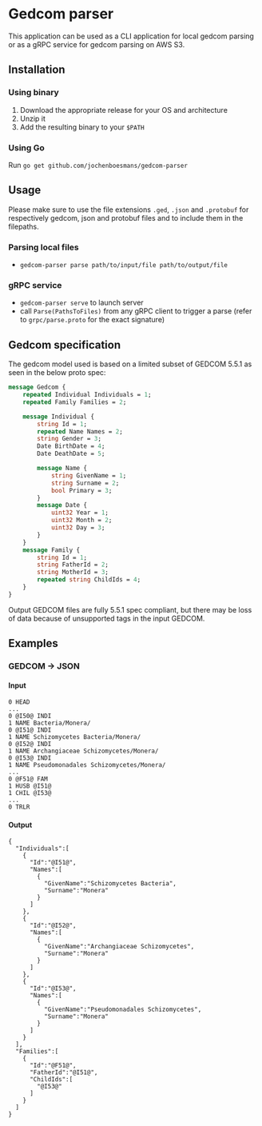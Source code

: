 # Gedcom parser
This application can be used as a CLI application for local gedcom parsing or as a gRPC service for gedcom parsing on AWS S3.

## Installation
### Using binary
1. Download the appropriate release for your OS and architecture
2. Unzip it
3. Add the resulting binary to your `$PATH`
### Using Go
Run `go get github.com/jochenboesmans/gedcom-parser`
## Usage
Please make sure to use the file extensions `.ged`, `.json` and `.protobuf` for respectively gedcom, json and protobuf files and to include them in the filepaths.
### Parsing local files
* `gedcom-parser parse path/to/input/file path/to/output/file`
### gRPC service
* `gedcom-parser serve` to launch server
* call `Parse(PathsToFiles)` from any gRPC client to trigger a parse (refer to `grpc/parse.proto` for the exact signature)
   
## Gedcom specification
The gedcom model used is based on a limited subset of GEDCOM 5.5.1 as seen in the below proto spec:
```proto
message Gedcom {
    repeated Individual Individuals = 1;
    repeated Family Families = 2;

    message Individual {
        string Id = 1;
        repeated Name Names = 2;
        string Gender = 3;
        Date BirthDate = 4;
        Date DeathDate = 5;

        message Name {
            string GivenName = 1;
            string Surname = 2;
            bool Primary = 3;
        }
        message Date {
            uint32 Year = 1;
            uint32 Month = 2;
            uint32 Day = 3;
        }
    }
    message Family {
        string Id = 1;
        string FatherId = 2;
        string MotherId = 3;
        repeated string ChildIds = 4;
    }
}
```

Output GEDCOM files are fully 5.5.1 spec compliant, but there may be loss of data because of unsupported tags in the input GEDCOM.
## Examples
### GEDCOM -> JSON
#### Input
```
0 HEAD
...
0 @I50@ INDI
1 NAME Bacteria/Monera/
0 @I51@ INDI
1 NAME Schizomycetes Bacteria/Monera/
0 @I52@ INDI
1 NAME Archangiaceae Schizomycetes/Monera/
0 @I53@ INDI
1 NAME Pseudomonadales Schizomycetes/Monera/
...
0 @F51@ FAM
1 HUSB @I51@
1 CHIL @I53@
...
0 TRLR
```
#### Output
```json5
{
  "Individuals":[
    {
      "Id":"@I51@",
      "Names":[
        {
          "GivenName":"Schizomycetes Bacteria",
          "Surname":"Monera"
        }
      ]
    },
    {
      "Id":"@I52@",
      "Names":[
        {
          "GivenName":"Archangiaceae Schizomycetes",
          "Surname":"Monera"
        }
      ]
    },
    {
      "Id":"@I53@",
      "Names":[
        {
          "GivenName":"Pseudomonadales Schizomycetes",
          "Surname":"Monera"
        }
      ]
    }
  ],
  "Families":[
    {
      "Id":"@F51@",
      "FatherId":"@I51@",
      "ChildIds":[
        "@I53@"
      ]
    }
  ]
}
```
